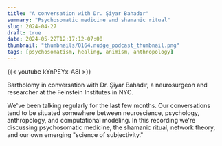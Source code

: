 ```yaml
---
title: "A conversation with Dr. Şiyar Bahadır"
summary: "Psychosomatic medicine and shamanic ritual"
slug: 2024-04-27
draft: true
date: 2024-05-22T12:17:12-07:00
thumbnail: "thumbnails/0164.nudge_podcast_thumbnail.png"
tags: [psychosomatism, healing, animism, anthropology]
---
```


{{< youtube kYnPEYx-A8I >}}

Bartholomy in conversation with Dr. Şiyar Bahadır, a neurosurgeon and researcher at the Feinstein Institutes in NYC.

We've been talking regularly for the last few months. Our conversations tend to be situated somewhere between neuroscience, psychology, anthropology, and computational modeling. In this recording we're discussing psychosomatic medicine, the shamanic ritual, network theory, and our own emerging "science of subjectivity."
